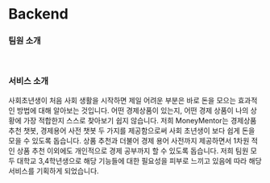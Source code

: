 # Backend

### 팀원 소개
<br/>


### 서비스 소개

사회초년생이 처음 사회 생활을 시작하면 제일 어려운 부분은 바로 돈을 모으는 효과적인 방법에 대해 알아보는 것입니다. 어떤 경제상품이 있는지, 어떤 경제 상품이 나의 상황에 가장 적합한지 스스로 찾아보기 쉽지 않습니다. 
저희 MoneyMentor는 경제상품 추천 챗봇, 경제용어 사전 챗봇 두 가지를 제공함으로써 사회 초년생이 보다 쉽게 돈을 모을 수 있도록 돕습니다. 
상품 추천과 더불어 경제 용어 사전까지 제공하면서 1차원 적인 상품 추천 이외에도 개인적으로 경제 공부까지 할 수 있도록 돕습니다. 
저희 팀원 모두 대학교 3,4학년생으로 해당 기능들에 대한 필요성을 피부로 느끼고 있음에 따라 해당 서비스를 기획하게 되었습니다. 

